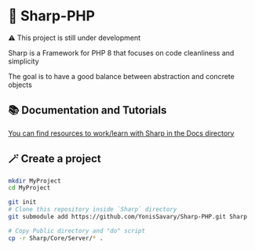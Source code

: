 # 🧊 Sharp-PHP

⚠️ This project is still under development

Sharp is a Framework for PHP 8 that focuses on code cleanliness and simplicity

The goal is to have a good balance between abstraction and concrete objects

## 📚 Documentation and Tutorials

[You can find resources to work/learn with Sharp in the Docs directory](./Docs/home.md)

## 🪄 Create a project

```bash
mkdir MyProject
cd MyProject

git init
# Clone this repository inside `Sharp` directory
git submodule add https://github.com/YonisSavary/Sharp-PHP.git Sharp

# Copy Public directory and "do" script
cp -r Sharp/Core/Server/* .
```
